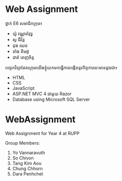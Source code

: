 # Web Assignment
ថ្នាក់ E6
សមាជិកក្រុម៖

- យ៉ូ វណ្ណារ៉ាវុទ្ធ
- សូ ជីវ័ន្ត
- ជុង ឈន
- តាំង គីមអ៊ូ
- ដារ៉ា ពេញចិត្ត


បច្ចេកវិទ្យាដែលក្រុមយើងខ្ញុំយកមកធ្វើការបង្កើតនូវកិច្ចការនេះមានដូចជា៖
- HTML
- CSS
- JavaScript
- ASP.NET MVC 4 ជាមួយ Razor
- Database using Microsoft SQL Server

# WebAssignment
Web Assignment for Year 4 at RUPP

Group Members: 

1. Yo Vannaravuth
2. So Chivon
3. Tang Kim Aou
4. Chung Chhorn
5. Dara Penhchet
